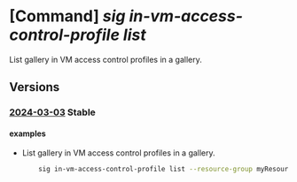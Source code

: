 # [Command] _sig in-vm-access-control-profile list_

List gallery in VM access control profiles in a gallery.

## Versions

### [2024-03-03](/Resources/mgmt-plane/L3N1YnNjcmlwdGlvbnMve30vcmVzb3VyY2Vncm91cHMve30vcHJvdmlkZXJzL21pY3Jvc29mdC5jb21wdXRlL2dhbGxlcmllcy97fS9pbnZtYWNjZXNzY29udHJvbHByb2ZpbGVz/2024-03-03.xml) **Stable**

<!-- mgmt-plane /subscriptions/{}/resourcegroups/{}/providers/microsoft.compute/galleries/{}/invmaccesscontrolprofiles 2024-03-03 -->

#### examples

- List gallery in VM access control profiles in a gallery.
    ```bash
        sig in-vm-access-control-profile list --resource-group myResourceGroup --gallery-name myGalleryName
    ```
